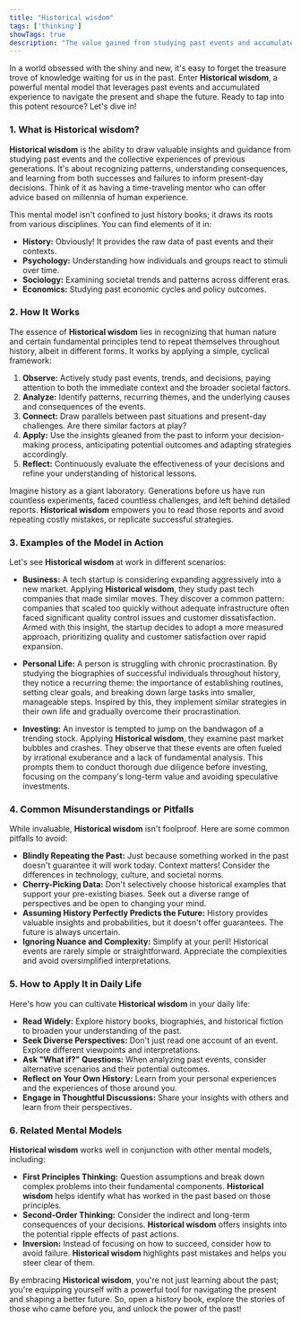 ```yaml
---
title: "Historical wisdom"
tags: ['thinking']
showTags: true
description: "The value gained from studying past events and accumulated experience across generations to inform present decisions."
---
```



In a world obsessed with the shiny and new, it's easy to forget the treasure trove of knowledge waiting for us in the past. Enter **Historical wisdom**, a powerful mental model that leverages past events and accumulated experience to navigate the present and shape the future. Ready to tap into this potent resource? Let's dive in!

### 1. What is Historical wisdom?

**Historical wisdom** is the ability to draw valuable insights and guidance from studying past events and the collective experiences of previous generations. It's about recognizing patterns, understanding consequences, and learning from both successes and failures to inform present-day decisions. Think of it as having a time-traveling mentor who can offer advice based on millennia of human experience.

This mental model isn't confined to just history books; it draws its roots from various disciplines. You can find elements of it in:

*   **History:** Obviously! It provides the raw data of past events and their contexts.
*   **Psychology:** Understanding how individuals and groups react to stimuli over time.
*   **Sociology:** Examining societal trends and patterns across different eras.
*   **Economics:** Studying past economic cycles and policy outcomes.

### 2. How It Works

The essence of **Historical wisdom** lies in recognizing that human nature and certain fundamental principles tend to repeat themselves throughout history, albeit in different forms. It works by applying a simple, cyclical framework:

1.  **Observe:** Actively study past events, trends, and decisions, paying attention to both the immediate context and the broader societal factors.
2.  **Analyze:** Identify patterns, recurring themes, and the underlying causes and consequences of the events.
3.  **Connect:** Draw parallels between past situations and present-day challenges. Are there similar factors at play?
4.  **Apply:** Use the insights gleaned from the past to inform your decision-making process, anticipating potential outcomes and adapting strategies accordingly.
5.  **Reflect:** Continuously evaluate the effectiveness of your decisions and refine your understanding of historical lessons.

Imagine history as a giant laboratory. Generations before us have run countless experiments, faced countless challenges, and left behind detailed reports. **Historical wisdom** empowers you to read those reports and avoid repeating costly mistakes, or replicate successful strategies.

### 3. Examples of the Model in Action

Let's see **Historical wisdom** at work in different scenarios:

*   **Business:** A tech startup is considering expanding aggressively into a new market. Applying **Historical wisdom**, they study past tech companies that made similar moves. They discover a common pattern: companies that scaled too quickly without adequate infrastructure often faced significant quality control issues and customer dissatisfaction. Armed with this insight, the startup decides to adopt a more measured approach, prioritizing quality and customer satisfaction over rapid expansion.

*   **Personal Life:** A person is struggling with chronic procrastination. By studying the biographies of successful individuals throughout history, they notice a recurring theme: the importance of establishing routines, setting clear goals, and breaking down large tasks into smaller, manageable steps. Inspired by this, they implement similar strategies in their own life and gradually overcome their procrastination.

*   **Investing:** An investor is tempted to jump on the bandwagon of a trending stock. Applying **Historical wisdom**, they examine past market bubbles and crashes. They observe that these events are often fueled by irrational exuberance and a lack of fundamental analysis. This prompts them to conduct thorough due diligence before investing, focusing on the company's long-term value and avoiding speculative investments.

### 4. Common Misunderstandings or Pitfalls

While invaluable, **Historical wisdom** isn't foolproof. Here are some common pitfalls to avoid:

*   **Blindly Repeating the Past:** Just because something worked in the past doesn't guarantee it will work today. Context matters! Consider the differences in technology, culture, and societal norms.
*   **Cherry-Picking Data:** Don't selectively choose historical examples that support your pre-existing biases. Seek out a diverse range of perspectives and be open to changing your mind.
*   **Assuming History Perfectly Predicts the Future:** History provides valuable insights and probabilities, but it doesn't offer guarantees. The future is always uncertain.
*   **Ignoring Nuance and Complexity:** Simplify at your peril! Historical events are rarely simple or straightforward. Appreciate the complexities and avoid oversimplified interpretations.

### 5. How to Apply It in Daily Life

Here's how you can cultivate **Historical wisdom** in your daily life:

*   **Read Widely:** Explore history books, biographies, and historical fiction to broaden your understanding of the past.
*   **Seek Diverse Perspectives:** Don't just read one account of an event. Explore different viewpoints and interpretations.
*   **Ask "What if?" Questions:** When analyzing past events, consider alternative scenarios and their potential outcomes.
*   **Reflect on Your Own History:** Learn from your personal experiences and the experiences of those around you.
*   **Engage in Thoughtful Discussions:** Share your insights with others and learn from their perspectives.

### 6. Related Mental Models

**Historical wisdom** works well in conjunction with other mental models, including:

*   **First Principles Thinking:** Question assumptions and break down complex problems into their fundamental components. **Historical wisdom** helps identify what has worked in the past based on those principles.
*   **Second-Order Thinking:** Consider the indirect and long-term consequences of your decisions. **Historical wisdom** offers insights into the potential ripple effects of past actions.
*   **Inversion:** Instead of focusing on how to succeed, consider how to avoid failure. **Historical wisdom** highlights past mistakes and helps you steer clear of them.

By embracing **Historical wisdom**, you're not just learning about the past; you're equipping yourself with a powerful tool for navigating the present and shaping a better future. So, open a history book, explore the stories of those who came before you, and unlock the power of the past!


